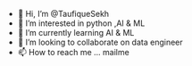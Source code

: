 - 👋 Hi, I’m @TaufiqueSekh
- 👀 I’m interested in python ,AI & ML
- 🌱 I’m currently learning AI & ML
- 💞️ I’m looking to collaborate on data engineer
- 📫 How to reach me ... mailme

<!---
TaufiqueSekh/TaufiqueSekh is a ✨ special ✨ repository because its `README.md` (this file) appears on your GitHub profile.
You can click the Preview link to take a look at your changes.
--->
